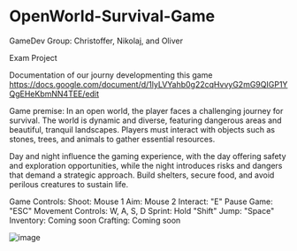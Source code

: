 # OpenWorld-Survival-Game
GameDev Group: Christoffer, Nikolaj, and Oliver

Exam Project

Documentation of our journy developmenting this game
https://docs.google.com/document/d/1lyLVYahb0g22cqHvvyG2mG9QIGP1YQgEHeKbmNN4TEE/edit

Game premise:
In an open world, the player faces a challenging journey for survival. The world is dynamic and diverse, featuring dangerous areas and beautiful, tranquil landscapes. Players must interact with objects such as stones, trees, and animals to gather essential resources.

Day and night influence the gaming experience, with the day offering safety and exploration opportunities, while the night introduces risks and dangers that demand a strategic approach. Build shelters, secure food, and avoid perilous creatures to sustain life.

Game Controls:
Shoot: Mouse 1
Aim: Mouse 2
Interact: "E"
Pause Game: "ESC"
Movement Controls: W, A, S, D
Sprint: Hold "Shift"
Jump: "Space"
Inventory: Coming soon
Crafting: Coming soon

![image](https://github.com/Ravnkilde1995/OpenWorld-Survival-Game/assets/99402319/11c099c5-7f04-4620-acb7-76ee279139ad)
